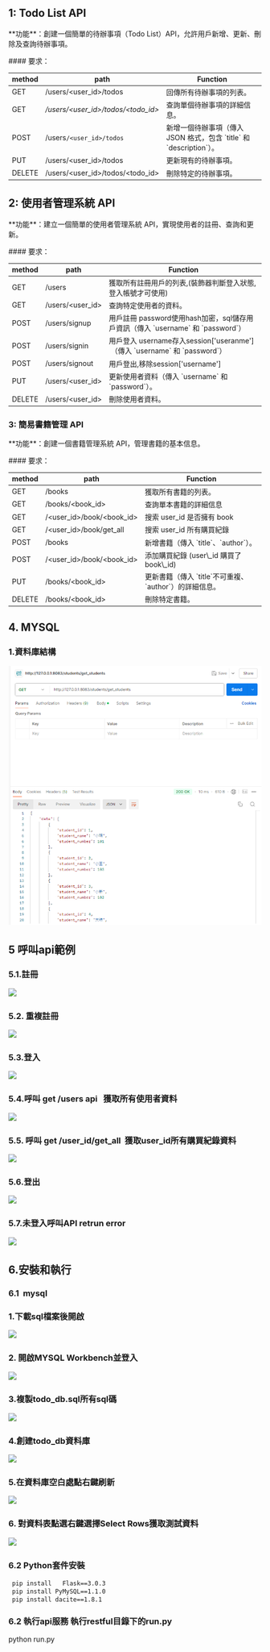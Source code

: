 ## **1: Todo List API**

\*\*功能\*\*：創建一個簡單的待辦事項（Todo List）API，允許用戶新增、更新、刪除及查詢待辦事項。

\#### 要求：

| method | path | Function |
| --- | --- | --- |
| GET | /users/\<user\_id>/todos | 回傳所有待辦事項的列表。 |
| GET | _/users/\<user\_id>/todos/\<todo\_id>_ | 查詢單個待辦事項的詳細信息。 |
| POST | /users`/<user_id>/todos` | 新增一個待辦事項（傳入 JSON 格式，包含 \`title\` 和 \`description\`）。 |
| PUT | /users/\<user\_id>/todos | 更新現有的待辦事項。 |
| DELETE | /users/\<user\_id>/todos/\<todo\_id> | 刪除特定的待辦事項。 |

## 2: 使用者管理系統 API

\*\*功能\*\*：建立一個簡單的使用者管理系統 API，實現使用者的註冊、查詢和更新。

\#### 要求：

| method | path | Function |
| --- | --- | --- |
| GET | /users | 獲取所有註冊用戶的列表,(裝飾器判斷登入狀態,登入帳號才可使用) |
| GET | /users/\<user\_id> | 查詢特定使用者的資料。 |
| POST | /users/signup | 用戶註冊 password使用hash加密，sql儲存用戶資訊（傳入 \`username\` 和 \`password\`） |
| POST | /users/signin | 用戶登入 username存入session\['useranme'\]  （傳入 \`username\` 和 \`password\`） |
| POST | /users/signout | 用戶登出,移除session\['username'\] |
| PUT | /users/\<user\_id> | 更新使用者資料（傳入 \`username\` 和 \`password\`）。 |
| DELETE | /users/\<user\_id> | 刪除使用者資料。 |

### 3: 簡易書籍管理 API

\*\*功能\*\*：創建一個書籍管理系統 API，管理書籍的基本信息。

\#### 要求：

| method | path | Function |
| --- | --- | --- |
| GET | /books | 獲取所有書籍的列表。 |
| GET | /books/\<book\_id> | 查詢單本書籍的詳細信息 |
| GET | /\<user\_id>/book/\<book\_id> | 搜索 user\_id 是否擁有 book |
| GET | /\<user\_id>/book/get\_all | 搜索 user\_id 所有購買紀錄 |
| POST | /books | 新增書籍（傳入 \`title\`、\`author\`）。 |
| POST | /\<user\_id>/book/\<book\_id> | 添加購買紀錄 (user\\\_id 購買了 book\\\_id) |
| PUT | /books/\<book\_id> | 更新書籍（傳入 \`title\`不可重複、\`author\`）的詳細信息。 |
| DELETE | /books/\<book\_id> | 刪除特定書籍。 |

## 4\. MYSQL

### 1.資料庫結構

![](https://github.com/duilelomo23/BooksSystem/blob/main/picture/sql%E8%B3%87%E6%96%99.png)

## 5 呼叫api範例

### 5.1.註冊

![](https://33333.cdn.cke-cs.com/kSW7V9NHUXugvhoQeFaf/images/c4bdac17b26fef4c510a9b406af7548d379cfbd7a1afd4ce.png)

### 5.2. 重複註冊

![](https://33333.cdn.cke-cs.com/kSW7V9NHUXugvhoQeFaf/images/73dc68a082b57cda15873726290d9f982c89698b3cf5bddc.png)

### 5.3.登入

![](https://33333.cdn.cke-cs.com/kSW7V9NHUXugvhoQeFaf/images/3f86ef9a5eb01be95ff8a76e6ccf2e70f689f7c72f2f82f0.png)

### 5.4.呼叫 get /users api   獲取所有使用者資料

![](https://33333.cdn.cke-cs.com/kSW7V9NHUXugvhoQeFaf/images/6906b05c94e05c28a9cb430acefbe1baf9c90a5a09f50d76.png)

### 5.5. 呼叫 get /user\_id/get\_all  獲取user\_id所有購買紀錄資料

![](https://33333.cdn.cke-cs.com/kSW7V9NHUXugvhoQeFaf/images/2e8c259b6af745231161f99a33af83786a02eddd94bea0f6.png)

### 5.6.登出

![](https://33333.cdn.cke-cs.com/kSW7V9NHUXugvhoQeFaf/images/66fe9004b6f3af85909b093dbf33784950597520c047c25a.png)

### 5.7.未登入呼叫API retrun error

![](https://33333.cdn.cke-cs.com/kSW7V9NHUXugvhoQeFaf/images/5f99e8a1a26cb45ecb364bbf782e4430d365bcb8b6828bec.png)

## 6.安裝和執行

### 6.1  mysql

### 1.下載sql檔案後開啟

![](https://33333.cdn.cke-cs.com/kSW7V9NHUXugvhoQeFaf/images/4bcd8c6a77005479265c2c0be3a2609699f671bd1517668b.png)

### 2\. 開啟MYSQL Workbench並登入

![](https://33333.cdn.cke-cs.com/kSW7V9NHUXugvhoQeFaf/images/01efcfbc01abe3234a25e25bd50e9f3b245d94f3927ca52e.png)

### 3.複製todo\_db.sql所有sql碼

![](https://33333.cdn.cke-cs.com/kSW7V9NHUXugvhoQeFaf/images/108f934c7380e16653935e57fcc58f76c016a19540a380c7.png)

### 4.創建todo\_db資料庫

![](https://33333.cdn.cke-cs.com/kSW7V9NHUXugvhoQeFaf/images/dbcdb6d6a11c24745d3fb3b98e053d1cb567c523bd011a0c.png)

### 5.在資料庫空白處點右鍵刷新

![](https://33333.cdn.cke-cs.com/kSW7V9NHUXugvhoQeFaf/images/ba182017252a986edf1e0aee91df2d55670d2bfaf20c1363.png)

### 6\. 對資料表點選右鍵選擇Select Rows獲取測試資料

![](https://33333.cdn.cke-cs.com/kSW7V9NHUXugvhoQeFaf/images/2d6a95ef494ded18b1aaf4ada8e97189d76eb5eff5252e27.png)

### 6.2 Python套件安裝

```plaintext
 pip install   Flask==3.0.3
 pip install PyMySQL==1.1.0  
 pip install dacite==1.8.1
```
### 6.2 執行api服務 執行restful目錄下的run.py
 python run.py
